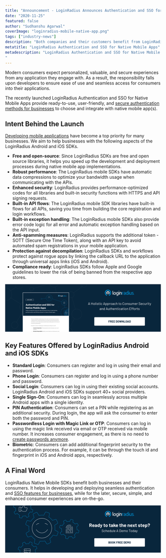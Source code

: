 ```yaml
---
title: "Announcement - LoginRadius Announces Authentication and SSO for Native Mobile Apps"
date: "2020-11-25"
featured: false 
author: "Sudhanshu Agarwal"
coverImage: "loginradius-mobile-native-app.png"
tags: ["industry-news"]
description: "Both companies and their customers benefit from LoginRadius Native Mobile SDKs. It allows companies to build and deploy seamless authentication and SSO functionality, while stable, easy and improved customer experiences are on-the-go for later."
metatitle: "LoginRadius Authentication and SSO for Native Mobile Apps"
metadescription: "LoginRadius Authentication and SSO for Native Mobile Apps provide enterprise authentication methods that are ready to use, user-friendly, and reliable.
"
---
```



Modern consumers expect personalized, valuable, and secure experiences from any application they engage with. As a result, the responsibility falls upon developers to ensure ease of use and seamless access for consumers into their applications. 

The recently launched LoginRadius Authentication and SSO for Native Mobile Apps provide ready-to-use, user-friendly, and [secure authentication methods for businesses](https://www.loginradius.com/multi-factor-authentication/) to choose and integrate with native mobile app(s). 


## Intent Behind the Launch

[Developing mobile applications](https://www.loginradius.com/mobile/) have become a top priority for many businesses. We aim to help businesses with the following aspects of the LoginRadius Android and iOS SDKs.



*   **Free and open-source**: Since LoginRadius SDKs are free and open source libraries, it helps you speed up the development and deployment processes during native mobile app implementations. 
*   **Robust performance**: The LoginRadius mobile SDKs have automatic data compressions to optimize your bandwidth usage when communicating with the APIs.
*   **Enhanced security**: LoginRadius provides performance-optimized codes for all libraries and built-in security functions with HTTPS and API signing requests.
*   **Built-in API flows**: The LoginRadius mobile SDK libraries have built-in flows for all APIs, saving you time from building the core registration and login workflows. 
*   **Built-in exception handling**: The LoginRadius mobile SDKs also provide error code logic for all error and automatic exception handling based on the API input.
*   **Anti-spamming measures**: LoginRadius supports the additional token - SOTT (Secure One Time Token), along with an API key to avoid automated spam registrations in your mobile application.
*   **Protection against decompilation**: LoginRadius SDKs and workflows protect against rogue apps by linking the callback URL to the application through universal apps links (iOS and Android).
*   **Compliance ready**: LoginRadius SDKs follow Apple and Google guidelines to lower the risk of being banned from the respective app stores. 



[![loginradius-native-mobile-apps-datasheet](loginradius-native-mobile-apps-datasheet.png)](https://www.loginradius.com/resource/authentication-sso-native-mobile-apps-datasheet)


## Key Features Offered by LoginRadius Android and iOS SDKs



*   **Standard Login**: Consumers can register and log in using their email and password. 
*   **Phone Login**: Consumers can register and log in using a phone number and password. 
*   **Social Login**: Consumers can log in using their existing social accounts. LoginRadius Android and iOS SDKs support 40+ social providers.
*   **Single Sign-On**: Consumers can log in seamlessly across multiple Android apps with a single identity.
*   **PIN Authentication**: Consumers can set a PIN while registering as an additional security. During login, the app will ask the consumer to enter both the password and PIN. 
*   **Passwordless Login with Magic Link or OTP**: Consumers can log in using the magic link received via email or OTP received via mobile number. It increases consumer engagement, as there is no need to [create passwords anymore](https://www.loginradius.com/blog/start-with-identity/2020/10/loginradius-launches-passwordless-login-with-magic-link-or-otp/). 
*   **Biometric**: Consumers can add additional fingerprint security to the authentication process. For example, it can be through the touch id and fingerprint in iOS and Android apps, respectively.


## A Final Word

LoginRadius Native Mobile SDKs benefit both businesses and their consumers. It helps in developing and deploying seamless authentication and [SSO features for businesses](https://www.loginradius.com/single-sign-on/), while for the later, secure, simple, and enhanced consumer experiences are on-the-go. 

[![Book-a-demo-loginradius](book-a-demo.png)](https://www.loginradius.com/book-a-demo/)


